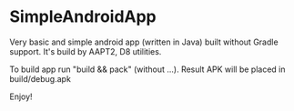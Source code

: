 # SimpleAndroidApp
Very basic and simple android app (written in Java) built without Gradle support. It's build by AAPT2, D8 utilities.

To build app run "build && pack" (without ...). Result APK will be placed in build/debug.apk

Enjoy!
